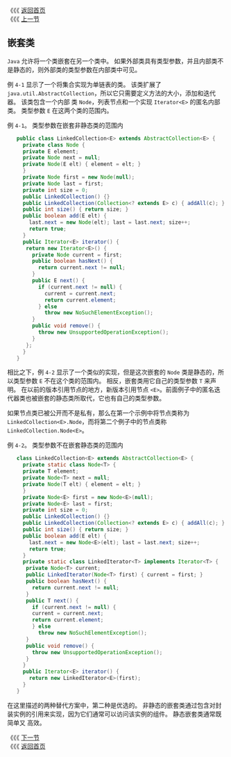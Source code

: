 《《《 [返回首页](../README.md)       <br/>
《《《 [上一节](02_Static_Members.md)

## 嵌套类

`Java` 允许将一个类嵌套在另一个类中。 如果外部类具有类型参数，并且内部类不是静态的，则外部类的类型参数在内部类中可见。

例 `4-1` 显示了一个将集合实现为单链表的类。 该类扩展了 `java.util.AbstractCollection`，所以它只需要定义方法的大小，添加和迭代器。 该类包含一个内部
类 `Node`，列表节点和一个实现 `Iterator<E>` 的匿名内部类。 类型参数 `E` 在这两个类的范围内。

例 `4-1`。 类型参数在嵌套非静态类的范围内

```java
   public class LinkedCollection<E> extends AbstractCollection<E> {
     private class Node {
     private E element;
     private Node next = null;
     private Node(E elt) { element = elt; }
     }
     private Node first = new Node(null);
     private Node last = first;
     private int size = 0;
     public LinkedCollection() {}
     public LinkedCollection(Collection<? extends E> c) { addAll(c); }
     public int size() { return size; }
     public boolean add(E elt) {
       last.next = new Node(elt); last = last.next; size++;
       return true;
     }
     public Iterator<E> iterator() {
      return new Iterator<E>() {
        private Node current = first;
        public boolean hasNext() {
          return current.next != null;
        }
        public E next() {
          if (current.next != null) {
            current = current.next;
            return current.element;
          } else 
		    throw new NoSuchElementException();
        }
        public void remove() {
          throw new UnsupportedOperationException();
        }
      };
     }
   }
```

相比之下，例 `4-2` 显示了一个类似的实现，但是这次嵌套的 `Node` 类是静态的，所以类型参数 `E` 不在这个类的范围内。 相反，嵌套类用它自己的类型参数 `T` 
来声明。 在以前的版本引用节点的地方，新版本引用节点 `<E>`。前面例子中的匿名迭代器类也被嵌套的静态类所取代，它也有自己的类型参数。

如果节点类已被公开而不是私有，那么在第一个示例中将节点类称为 `LinkedCollection<E>.Node`，而将第二个例子中的节点类称 `LinkedCollection.Node<E>`。

例 `4-2`。 类型参数不在嵌套静态类的范围内

```java
   class LinkedCollection<E> extends AbstractCollection<E> {
     private static class Node<T> {
     private T element;
     private Node<T> next = null;
     private Node(T elt) { element = elt; }
     }
     private Node<E> first = new Node<E>(null);
     private Node<E> last = first;
     private int size = 0;
     public LinkedCollection() {}
     public LinkedCollection(Collection<? extends E> c) { addAll(c); }
     public int size() { return size; }
     public boolean add(E elt) {
       last.next = new Node<E>(elt); last = last.next; size++;
       return true;
     }
     private static class LinkedIterator<T> implements Iterator<T> {
      private Node<T> current;
      public LinkedIterator(Node<T> first) { current = first; }
      public boolean hasNext() {
        return current.next != null;
      }
      public T next() {
        if (current.next != null) {
        current = current.next;
        return current.element;
        } else 
	      throw new NoSuchElementException();
      }
      public void remove() {
        throw new UnsupportedOperationException();
      }
     }
     public Iterator<E> iterator() {
       return new LinkedIterator<E>(first);
     }
   }
```

在这里描述的两种替代方案中，第二种是优选的。 非静态的嵌套类通过包含对封装实例的引用来实现，因为它们通常可以访问该实例的组件。 静态嵌套类通常既简单又
高效。

《《《 [下一节](04_How_Erasure_Works.md)      <br/>
《《《 [返回首页](../README.md)

